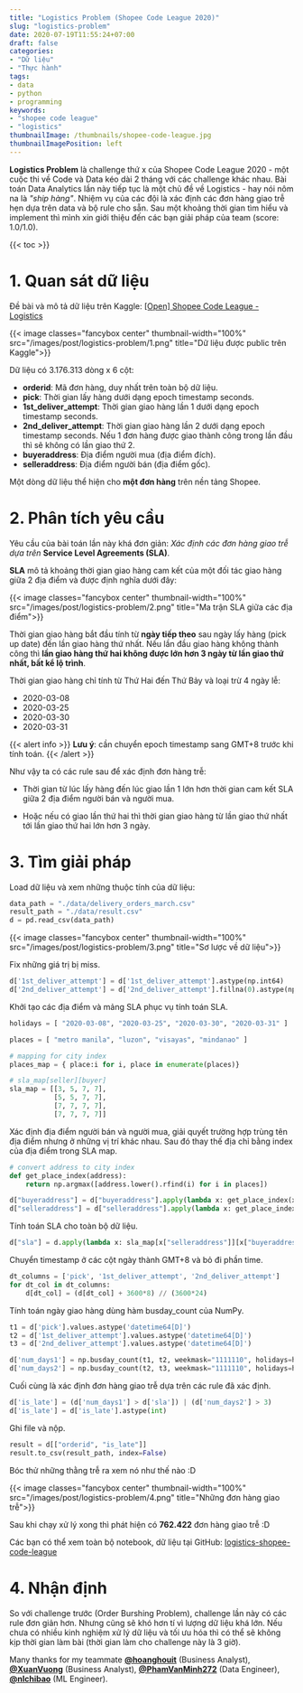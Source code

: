 ```yaml
---
title: "Logistics Problem (Shopee Code League 2020)"
slug: "logistics-problem"
date: 2020-07-19T11:55:24+07:00
draft: false
categories:
- "Dữ liệu"
- "Thực hành"
tags:
- data
- python
- programming
keywords:
- "shopee code league"
- "logistics"
thumbnailImage: /thumbnails/shopee-code-league.jpg
thumbnailImagePosition: left
---
```


**Logistics Problem** là challenge thứ x của Shopee Code League 2020 - một cuộc thi về Code và Data kéo dài 2 tháng với các challenge khác nhau. Bài toán Data Analytics lần này tiếp tục là một chủ đề về Logistics - hay nói nôm na là *"ship hàng"*. Nhiệm vụ của các đội là xác định các đơn hàng giao trễ hẹn dựa trên data và bộ rule cho sẵn. Sau một khoảng thời gian tìm hiểu và implement thì mình xin giới thiệu đến các bạn giải pháp của team (score: 1.0/1.0).

<!--more-->

{{< toc >}}

# 1. Quan sát dữ liệu

Đề bài và mô tả dữ liệu trên Kaggle: [[Open] Shopee Code League - Logistics](https://www.kaggle.com/c/open-shopee-code-league-logistic)

{{< image classes="fancybox center" thumbnail-width="100%" src="/images/post/logistics-problem/1.png" title="Dữ liệu được public trên Kaggle">}}

Dữ liệu có 3.176.313 dòng x 6 cột:

- **orderid**: Mã đơn hàng, duy nhất trên toàn bộ dữ liệu.
- **pick**:  Thời gian lấy hàng dưới dạng epoch timestamp seconds.
- **1st_deliver_attempt**: Thời gian giao hàng lần 1 dưới dạng epoch timestamp seconds.
- **2nd_deliver_attempt**: Thời gian giao hàng lần 2 dưới dạng epoch timestamp seconds. Nếu 1 đơn hàng được giao thành công trong lần đầu thì sẽ không có lần giao thứ 2.
- **buyeraddress**: Địa điểm người mua (địa điểm đích).
- **selleraddress**: Địa điểm người bán (địa điểm gốc).

Một dòng dữ liệu thể hiện cho **một đơn hàng** trên nền tảng Shopee.

# 2. Phân tích yêu cầu

Yêu cầu của bài toán lần này khá đơn giản: *Xác định các đơn hàng giao trễ dựa trên* **Service Level Agreements (SLA)**.

**SLA** mô tả khoảng thời gian giao hàng cam kết của một đối tác giao hàng giữa 2 địa điểm và được định nghĩa dưới đây:

{{< image classes="fancybox center" thumbnail-width="100%" src="/images/post/logistics-problem/2.png" title="Ma trận SLA giữa các địa điểm">}}

Thời gian giao hàng bắt đầu tính từ **ngày tiếp theo** sau ngày lấy hàng (pick up date) đến lần giao hàng thứ nhất. Nếu lần đầu giao hàng không thành công thì **lần giao hàng thứ hai không được lớn hơn 3 ngày từ lần giao thứ nhất, bất kể lộ trình**.

Thời gian giao hàng chỉ tính từ Thứ Hai đến Thứ Bảy và loại trừ 4 ngày lễ: 

- 2020-03-08
- 2020-03-25
- 2020-03-30
- 2020-03-31

{{< alert info >}}
**Lưu ý**: cần chuyển epoch timestamp sang GMT+8 trước khi tính toán.
{{< /alert >}}

Như vậy ta có các rule sau để xác định đơn hàng trễ:

- Thời gian từ lúc lấy hàng đến lúc giao lần 1 lớn hơn thời gian cam kết SLA giữa 2 địa điểm người bán và người mua.

- Hoặc nếu có giao lần thứ hai thì thời gian giao hàng từ lần giao thứ nhất tới lần giao thứ hai lớn hơn 3 ngày.


# 3. Tìm giải pháp

Load dữ liệu và xem những thuộc tính của dữ liệu:

```python
data_path = "./data/delivery_orders_march.csv"
result_path = "./data/result.csv"
d = pd.read_csv(data_path)
```

{{< image classes="fancybox center" thumbnail-width="100%" src="/images/post/logistics-problem/3.png" title="Sơ lược về dữ liệu">}}

Fix những giá trị bị miss.

```python
d['1st_deliver_attempt'] = d['1st_deliver_attempt'].astype(np.int64)
d['2nd_deliver_attempt'] = d['2nd_deliver_attempt'].fillna(0).astype(np.int64)
```

Khởi tạo các địa điểm và mảng SLA phục vụ tính toán SLA.

```python
holidays = [ "2020-03-08", "2020-03-25", "2020-03-30", "2020-03-31" ]

places = [ "metro manila", "luzon", "visayas", "mindanao" ]

# mapping for city index
places_map = { place:i for i, place in enumerate(places)}

# sla_map[seller][buyer]
sla_map = [[3, 5, 7, 7],
           [5, 5, 7, 7],
           [7, 7, 7, 7],
           [7, 7, 7, 7]]
```

Xác định địa điểm người bán và người mua, giải quyết trường hợp trùng tên địa điểm nhưng ở những vị trí khác nhau. Sau đó thay thế địa chỉ bằng index của địa điểm trong SLA map.

```python
# convert address to city index
def get_place_index(address): 
    return np.argmax([address.lower().rfind(i) for i in places])

d["buyeraddress"] = d["buyeraddress"].apply(lambda x: get_place_index(x))
d["selleraddress"] = d["selleraddress"].apply(lambda x: get_place_index(x))
```

Tính toán SLA cho toàn bộ dữ liệu.

```python
d["sla"] = d.apply(lambda x: sla_map[x["selleraddress"]][x["buyeraddress"]], axis=1)
```

Chuyển timestamp ở các cột ngày thành GMT+8 và bỏ đi phần time.

```python
dt_columns = ['pick', '1st_deliver_attempt', '2nd_deliver_attempt']
for dt_col in dt_columns:
    d[dt_col] = (d[dt_col] + 3600*8) // (3600*24)
```

Tính toán ngày giao hàng dùng hàm busday_count của NumPy.

```python
t1 = d['pick'].values.astype('datetime64[D]')
t2 = d['1st_deliver_attempt'].values.astype('datetime64[D]')
t3 = d['2nd_deliver_attempt'].values.astype('datetime64[D]')

d['num_days1'] = np.busday_count(t1, t2, weekmask="1111110", holidays=holidays)
d['num_days2'] = np.busday_count(t2, t3, weekmask="1111110", holidays=holidays)
```

Cuối cùng là xác định đơn hàng giao trễ dựa trên các rule đã xác định.

```python
d['is_late'] = (d['num_days1'] > d['sla']) | (d['num_days2'] > 3)
d['is_late'] = d['is_late'].astype(int)
```

Ghi file và nộp.

```python
result = d[["orderid", "is_late"]]
result.to_csv(result_path, index=False)
```

Bóc thử những thằng trễ ra xem nó như thế nào :D

{{< image classes="fancybox center" thumbnail-width="100%" src="/images/post/logistics-problem/4.png" title="Những đơn hàng giao trễ">}}

Sau khi chạy xử lý xong thì phát hiện có **762.422** đơn hàng giao trễ :D


Các bạn có thể xem toàn bộ notebook, dữ liệu tại GitHub: [logistics-shopee-code-league](https://github.com/chidokun/logistics-shopee-code-league)


# 4. Nhận định

So với challenge trước (Order Burshing Problem), challenge lần này có các rule đơn giản hơn. Nhưng cũng sẽ khó hơn tí vì lượng dữ liệu khá lớn. Nếu chưa có nhiều kinh nghiệm xử lý dữ liệu và tối ưu hóa thì có thể sẽ không kịp thời gian làm bài (thời gian làm cho challenge này là 3 giờ).

Many thanks for my teammate **[@hoanghouit](https://github.com/hoanghouit)** (Business Analyst), **[@XuanVuong](https://github.com/XuanVuong)** (Business Analyst), **[@PhamVanMinh272](https://github.com/PhamVanMinh272)** (Data Engineer), **[@nlchibao](https://github.com/nlchibao)** (ML Engineer).